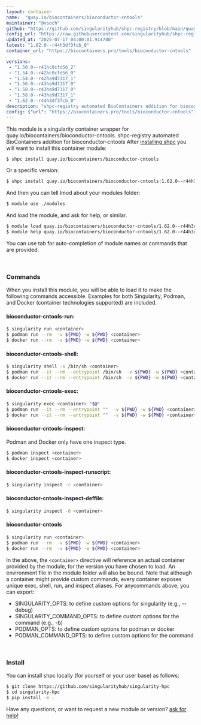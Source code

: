 ```yaml
---
layout: container
name:  "quay.io/biocontainers/bioconductor-cntools"
maintainer: "@vsoch"
github: "https://github.com/singularityhub/shpc-registry/blob/main/quay.io/biocontainers/bioconductor-cntools/container.yaml"
config_url: "https://raw.githubusercontent.com/singularityhub/shpc-registry/main/quay.io/biocontainers/bioconductor-cntools/container.yaml"
updated_at: "2025-07-17 04:00:01.914780"
latest: "1.62.0--r44h3df3fcb_0"
container_url: "https://biocontainers.pro/tools/bioconductor-cntools"

versions:
 - "1.50.0--r41hc0cfd56_2"
 - "1.54.0--r42hc0cfd56_0"
 - "1.54.0--r42ha9d7317_1"
 - "1.56.0--r43ha9d7317_0"
 - "1.58.0--r43ha9d7317_0"
 - "1.58.0--r43ha9d7317_1"
 - "1.62.0--r44h3df3fcb_0"
description: "shpc-registry automated BioContainers addition for bioconductor-cntools"
config: {"url": "https://biocontainers.pro/tools/bioconductor-cntools", "maintainer": "@vsoch", "description": "shpc-registry automated BioContainers addition for bioconductor-cntools", "latest": {"1.62.0--r44h3df3fcb_0": "sha256:3a251041317ecacd0e554a1dc62b0f882a3790f3fc9e57b4c5f4fadaa2773b04"}, "tags": {"1.50.0--r41hc0cfd56_2": "sha256:0d0d4bea26c7062e3305028914fd14609be7d56c5fbcab8467462d5f666db578", "1.54.0--r42hc0cfd56_0": "sha256:c82743ab660328cf0fbef0d8a9250d9e4b7d9ced388fb4b488a4d961397f025f", "1.54.0--r42ha9d7317_1": "sha256:da15c3204e4ef2fb319f76a28f950bd0e8424e6f381c622ebde07582e193b81d", "1.56.0--r43ha9d7317_0": "sha256:fcbaa2e812ff5dd6704eb541e06cad8087e4826e8e202a9124c18abbee246db4", "1.58.0--r43ha9d7317_0": "sha256:ec0b263f435dce189057ba65ea2820486c62bf08fa57d3409ed2e2d5ca9bfe04", "1.58.0--r43ha9d7317_1": "sha256:fe990f17a03ebce571444be6fa8180621db754ff1c526dc7d0758ff906226d57", "1.62.0--r44h3df3fcb_0": "sha256:3a251041317ecacd0e554a1dc62b0f882a3790f3fc9e57b4c5f4fadaa2773b04"}, "docker": "quay.io/biocontainers/bioconductor-cntools"}
---
```


This module is a singularity container wrapper for quay.io/biocontainers/bioconductor-cntools.
shpc-registry automated BioContainers addition for bioconductor-cntools
After [installing shpc](#install) you will want to install this container module:


```bash
$ shpc install quay.io/biocontainers/bioconductor-cntools
```

Or a specific version:

```bash
$ shpc install quay.io/biocontainers/bioconductor-cntools:1.62.0--r44h3df3fcb_0
```

And then you can tell lmod about your modules folder:

```bash
$ module use ./modules
```

And load the module, and ask for help, or similar.

```bash
$ module load quay.io/biocontainers/bioconductor-cntools/1.62.0--r44h3df3fcb_0
$ module help quay.io/biocontainers/bioconductor-cntools/1.62.0--r44h3df3fcb_0
```

You can use tab for auto-completion of module names or commands that are provided.

<br>

### Commands

When you install this module, you will be able to load it to make the following commands accessible.
Examples for both Singularity, Podman, and Docker (container technologies supported) are included.

#### bioconductor-cntools-run:

```bash
$ singularity run <container>
$ podman run --rm  -v ${PWD} -w ${PWD} <container>
$ docker run --rm  -v ${PWD} -w ${PWD} <container>
```

#### bioconductor-cntools-shell:

```bash
$ singularity shell -s /bin/sh <container>
$ podman run --it --rm --entrypoint /bin/sh  -v ${PWD} -w ${PWD} <container>
$ docker run --it --rm --entrypoint /bin/sh  -v ${PWD} -w ${PWD} <container>
```

#### bioconductor-cntools-exec:

```bash
$ singularity exec <container> "$@"
$ podman run --it --rm --entrypoint ""  -v ${PWD} -w ${PWD} <container> "$@"
$ docker run --it --rm --entrypoint ""  -v ${PWD} -w ${PWD} <container> "$@"
```

#### bioconductor-cntools-inspect:

Podman and Docker only have one inspect type.

```bash
$ podman inspect <container>
$ docker inspect <container>
```

#### bioconductor-cntools-inspect-runscript:

```bash
$ singularity inspect -r <container>
```

#### bioconductor-cntools-inspect-deffile:

```bash
$ singularity inspect -d <container>
```



#### bioconductor-cntools

```bash
$ singularity run <container>
$ podman run --rm  -v ${PWD} -w ${PWD} <container>
$ docker run --rm  -v ${PWD} -w ${PWD} <container>
```


In the above, the `<container>` directive will reference an actual container provided
by the module, for the version you have chosen to load. An environment file in the
module folder will also be bound. Note that although a container
might provide custom commands, every container exposes unique exec, shell, run, and
inspect aliases. For anycommands above, you can export:

 - SINGULARITY_OPTS: to define custom options for singularity (e.g., --debug)
 - SINGULARITY_COMMAND_OPTS: to define custom options for the command (e.g., -b)
 - PODMAN_OPTS: to define custom options for podman or docker
 - PODMAN_COMMAND_OPTS: to define custom options for the command

<br>

### Install

You can install shpc locally (for yourself or your user base) as follows:

```bash
$ git clone https://github.com/singularityhub/singularity-hpc
$ cd singularity-hpc
$ pip install -e .
```

Have any questions, or want to request a new module or version? [ask for help!](https://github.com/singularityhub/singularity-hpc/issues)